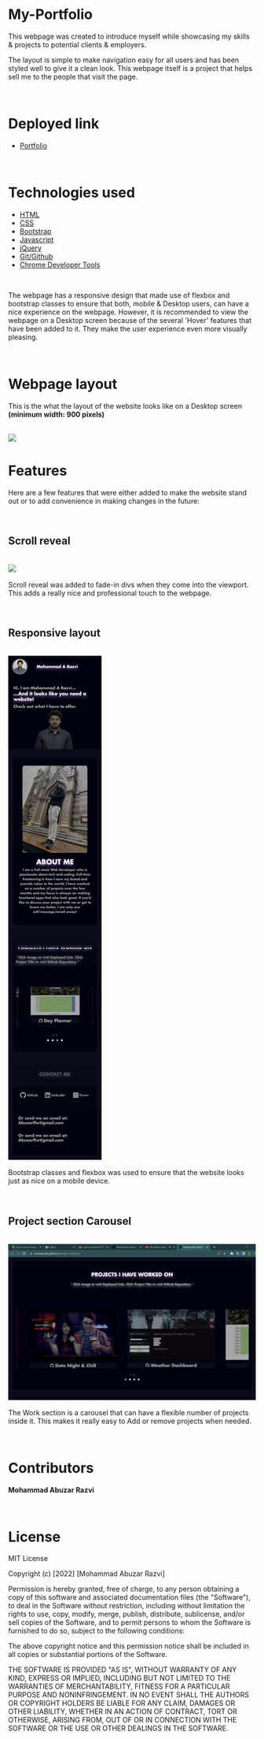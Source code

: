 # My-Portfolio

This webpage was created to introduce myself while showcasing my skills & projects to potential clients & employers.

The layout is simple to make navigation easy for all users and has been styled well to give it a clean look. This webpage itself is a project that helps sell me to the people that visit the page.

<br>

# Deployed link

- [Portfolio](https://moecancode.github.io/webdev-portfolio/)

<br>

# Technologies used

- [HTML](https://developer.mozilla.org/en-US/docs/Web/HTML)
- [CSS](https://developer.mozilla.org/en-US/docs/Web/CSS)
- [Bootstrap](https://getbootstrap.com/)
- [Javascript](https://developer.mozilla.org/en-US/docs/Web/JavaScript)
- [jQuery](https://api.jquery.com/)
- [Git/Github](https://github.com/)
- [Chrome Developer Tools](https://developer.chrome.com/docs/devtools/)

<br>

 The webpage has a responsive design that made use of flexbox and bootstrap classes to ensure that both, mobile & Desktop users, can have a nice experience on the webpage. However, it is recommended to view the webpage on a Desktop screen because of the several 'Hover' features that have been added to it. They make the user experience even more visually pleasing.

<br>

# Webpage layout

This is the what the layout of the website looks like on a Desktop screen 
<br> **(minimum width: 900 pixels)**

<br>

<img src="./assets/images/screenshots/layout.png">

<br>

# Features

Here are a few features that were either added to make the website stand out or to add convenience in making changes in the future:

<br>

## Scroll reveal

<br>

<img src="./assets/images/screenshots/scrollreveal.gif">

<br>

Scroll reveal was added to fade-in divs when they come into the viewport. This adds a really nice and professional touch to the webpage.

<br>

## Responsive layout

<br>

<img src="./assets/images/screenshots/mobilelayout.png">

<br>

Bootstrap classes and flexbox was used to ensure that the website looks just as nice on a mobile device. 

<br>

## Project section Carousel

<br>

<img src="./assets/images/screenshots/carousel.png">

The Work section is a carousel that can have a flexible number of projects inside it. This makes it really easy to Add or remove projects when needed.

<br>

# Contributors

**Mohammad Abuzar Razvi**

<br>

# License

MIT License

Copyright (c) [2022] [Mohammad Abuzar Razvi]

Permission is hereby granted, free of charge, to any person obtaining a copy
of this software and associated documentation files (the "Software"), to deal
in the Software without restriction, including without limitation the rights
to use, copy, modify, merge, publish, distribute, sublicense, and/or sell
copies of the Software, and to permit persons to whom the Software is
furnished to do so, subject to the following conditions:

The above copyright notice and this permission notice shall be included in all
copies or substantial portions of the Software.

THE SOFTWARE IS PROVIDED "AS IS", WITHOUT WARRANTY OF ANY KIND, EXPRESS OR
IMPLIED, INCLUDING BUT NOT LIMITED TO THE WARRANTIES OF MERCHANTABILITY,
FITNESS FOR A PARTICULAR PURPOSE AND NONINFRINGEMENT. IN NO EVENT SHALL THE
AUTHORS OR COPYRIGHT HOLDERS BE LIABLE FOR ANY CLAIM, DAMAGES OR OTHER
LIABILITY, WHETHER IN AN ACTION OF CONTRACT, TORT OR OTHERWISE, ARISING FROM,
OUT OF OR IN CONNECTION WITH THE SOFTWARE OR THE USE OR OTHER DEALINGS IN THE
SOFTWARE.